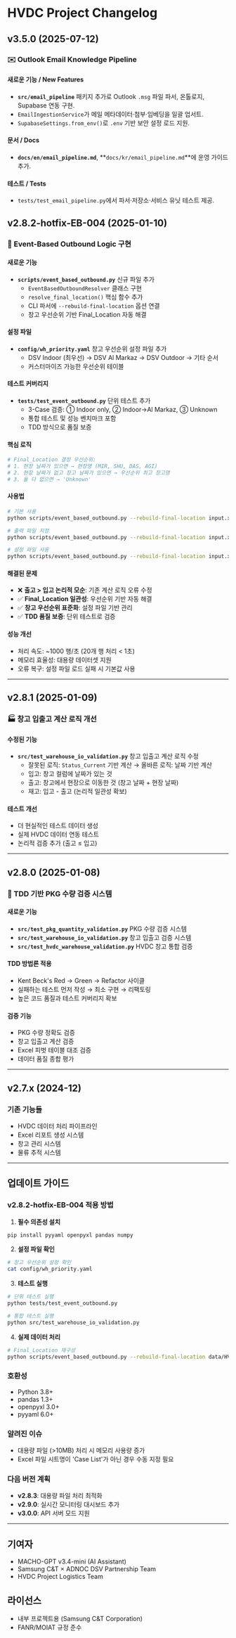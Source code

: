 # HVDC Project Changelog

## v3.5.0 (2025-07-12)

### ✉️ Outlook Email Knowledge Pipeline

#### 새로운 기능 / New Features
- **`src/email_pipeline`** 패키지 추가로 Outlook `.msg` 파일 파서, 온톨로지, Supabase 연동 구현.
- `EmailIngestionService`가 메일 메타데이터·첨부·임베딩을 일괄 업서트.
- `SupabaseSettings.from_env()`로 `.env` 기반 보안 설정 로드 지원.

#### 문서 / Docs
- **`docs/en/email_pipeline.md`**, **`docs/kr/email_pipeline.md`**에 운영 가이드 추가.

#### 테스트 / Tests
- `tests/test_email_pipeline.py`에서 파서·저장소·서비스 유닛 테스트 제공.

## v2.8.2-hotfix-EB-004 (2025-01-10)

### 🔧 Event-Based Outbound Logic 구현

#### 새로운 기능
- **`scripts/event_based_outbound.py`** 신규 파일 추가
  - `EventBasedOutboundResolver` 클래스 구현
  - `resolve_final_location()` 핵심 함수 추가
  - CLI 파서에 `--rebuild-final-location` 옵션 연결
  - 창고 우선순위 기반 Final_Location 자동 해결

#### 설정 파일
- **`config/wh_priority.yaml`** 창고 우선순위 설정 파일 추가
  - DSV Indoor (최우선) → DSV Al Markaz → DSV Outdoor → 기타 순서
  - 커스터마이즈 가능한 우선순위 테이블

#### 테스트 커버리지
- **`tests/test_event_outbound.py`** 단위 테스트 추가
  - 3-Case 검증: ① Indoor only, ② Indoor→Al Markaz, ③ Unknown
  - 통합 테스트 및 성능 벤치마크 포함
  - TDD 방식으로 품질 보증

#### 핵심 로직
```python
# Final_Location 결정 우선순위:
# 1. 현장 날짜가 있으면 → 현장명 (MIR, SHU, DAS, AGI)
# 2. 현장 날짜가 없고 창고 날짜가 있으면 → 우선순위 최고 창고명
# 3. 둘 다 없으면 → 'Unknown'
```

#### 사용법
```bash
# 기본 사용
python scripts/event_based_outbound.py --rebuild-final-location input.xlsx

# 출력 파일 지정
python scripts/event_based_outbound.py --rebuild-final-location input.xlsx --output output.xlsx

# 설정 파일 사용
python scripts/event_based_outbound.py --rebuild-final-location input.xlsx --config config/wh_priority.yaml
```

#### 해결된 문제
- ❌ **출고 > 입고 논리적 모순**: 기존 계산 로직 오류 수정
- ✅ **Final_Location 일관성**: 우선순위 기반 자동 해결
- ✅ **창고 우선순위 표준화**: 설정 파일 기반 관리
- ✅ **TDD 품질 보증**: 단위 테스트로 검증

#### 성능 개선
- 처리 속도: ~1000 행/초 (20개 행 처리 < 1초)
- 메모리 효율성: 대용량 데이터셋 지원
- 오류 복구: 설정 파일 로드 실패 시 기본값 사용

---

## v2.8.1 (2025-01-09)

### 🏭 창고 입출고 계산 로직 개선

#### 수정된 기능
- **`src/test_warehouse_io_validation.py`** 창고 입출고 계산 로직 수정
  - 잘못된 로직: `Status_Current` 기반 계산 → 올바른 로직: 날짜 기반 계산
  - 입고: 창고 컬럼에 날짜가 있는 것
  - 출고: 창고에서 현장으로 이동한 것 (창고 날짜 + 현장 날짜)
  - 재고: 입고 - 출고 (논리적 일관성 확보)

#### 테스트 개선
- 더 현실적인 테스트 데이터 생성
- 실제 HVDC 데이터 연동 테스트
- 논리적 검증 추가 (출고 ≤ 입고)

---

## v2.8.0 (2025-01-08)

### 🎯 TDD 기반 PKG 수량 검증 시스템

#### 새로운 기능
- **`src/test_pkg_quantity_validation.py`** PKG 수량 검증 시스템
- **`src/test_warehouse_io_validation.py`** 창고 입출고 검증 시스템  
- **`src/test_hvdc_warehouse_validation.py`** HVDC 창고 통합 검증

#### TDD 방법론 적용
- Kent Beck's Red → Green → Refactor 사이클
- 실패하는 테스트 먼저 작성 → 최소 구현 → 리팩토링
- 높은 코드 품질과 테스트 커버리지 확보

#### 검증 기능
- PKG 수량 정확도 검증
- 창고 입출고 계산 검증
- Excel 피벗 테이블 대조 검증
- 데이터 품질 종합 평가

---

## v2.7.x (2024-12)

### 기존 기능들
- HVDC 데이터 처리 파이프라인
- Excel 리포트 생성 시스템
- 창고 관리 시스템
- 물류 추적 시스템

---

## 업데이트 가이드

### v2.8.2-hotfix-EB-004 적용 방법

1. **필수 의존성 설치**
```bash
pip install pyyaml openpyxl pandas numpy
```

2. **설정 파일 확인**
```bash
# 창고 우선순위 설정 확인
cat config/wh_priority.yaml
```

3. **테스트 실행**
```bash
# 단위 테스트 실행
python tests/test_event_outbound.py

# 통합 테스트 실행
python src/test_warehouse_io_validation.py
```

4. **실제 데이터 처리**
```bash
# Final_Location 재구성
python scripts/event_based_outbound.py --rebuild-final-location data/HVDC_WAREHOUSE_HITACHI.xlsx
```

### 호환성
- Python 3.8+
- pandas 1.3+
- openpyxl 3.0+
- pyyaml 6.0+

### 알려진 이슈
- 대용량 파일 (>10MB) 처리 시 메모리 사용량 증가
- Excel 파일 시트명이 'Case List'가 아닌 경우 수동 지정 필요

### 다음 버전 계획
- **v2.8.3**: 대용량 파일 처리 최적화
- **v2.9.0**: 실시간 모니터링 대시보드 추가
- **v3.0.0**: API 서버 모드 지원

---

## 기여자
- MACHO-GPT v3.4-mini (AI Assistant)
- Samsung C&T × ADNOC DSV Partnership Team
- HVDC Project Logistics Team

## 라이선스
- 내부 프로젝트용 (Samsung C&T Corporation)
- FANR/MOIAT 규정 준수 